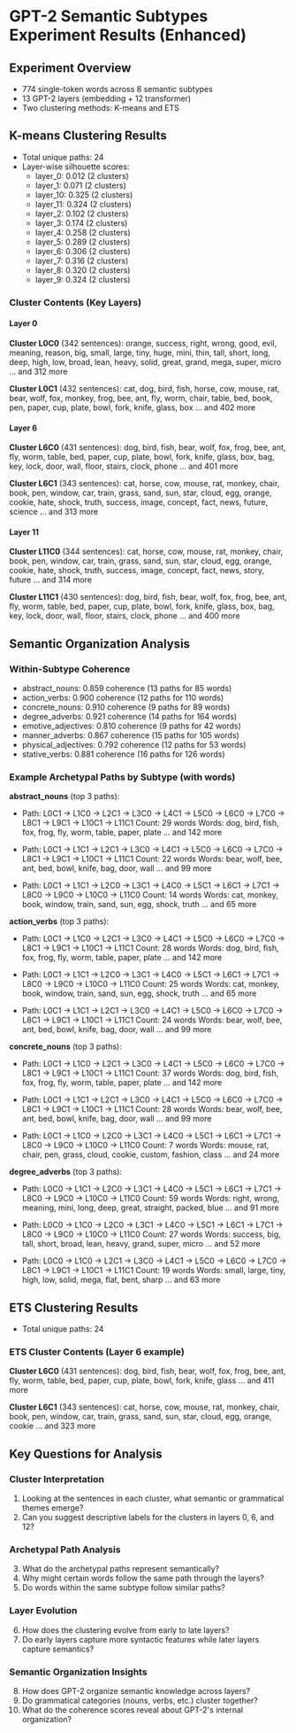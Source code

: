 # GPT-2 Semantic Subtypes Experiment Results (Enhanced)

## Experiment Overview
- 774 single-token words across 8 semantic subtypes
- 13 GPT-2 layers (embedding + 12 transformer)
- Two clustering methods: K-means and ETS

## K-means Clustering Results
- Total unique paths: 24
- Layer-wise silhouette scores:
  - layer_0: 0.012 (2 clusters)
  - layer_1: 0.071 (2 clusters)
  - layer_10: 0.325 (2 clusters)
  - layer_11: 0.324 (2 clusters)
  - layer_2: 0.102 (2 clusters)
  - layer_3: 0.174 (2 clusters)
  - layer_4: 0.258 (2 clusters)
  - layer_5: 0.289 (2 clusters)
  - layer_6: 0.306 (2 clusters)
  - layer_7: 0.316 (2 clusters)
  - layer_8: 0.320 (2 clusters)
  - layer_9: 0.324 (2 clusters)

### Cluster Contents (Key Layers)

#### Layer 0

**Cluster L0C0** (342 sentences):
orange, success, right, wrong, good, evil, meaning, reason, big, small, large, tiny, huge, mini, thin, tall, short, long, deep, high, low, broad, lean, heavy, solid, great, grand, mega, super, micro ... and 312 more

**Cluster L0C1** (432 sentences):
cat, dog, bird, fish, horse, cow, mouse, rat, bear, wolf, fox, monkey, frog, bee, ant, fly, worm, chair, table, bed, book, pen, paper, cup, plate, bowl, fork, knife, glass, box ... and 402 more

#### Layer 6

**Cluster L6C0** (431 sentences):
dog, bird, fish, bear, wolf, fox, frog, bee, ant, fly, worm, table, bed, paper, cup, plate, bowl, fork, knife, glass, box, bag, key, lock, door, wall, floor, stairs, clock, phone ... and 401 more

**Cluster L6C1** (343 sentences):
cat, horse, cow, mouse, rat, monkey, chair, book, pen, window, car, train, grass, sand, sun, star, cloud, egg, orange, cookie, hate, shock, truth, success, image, concept, fact, news, future, science ... and 313 more

#### Layer 11

**Cluster L11C0** (344 sentences):
cat, horse, cow, mouse, rat, monkey, chair, book, pen, window, car, train, grass, sand, sun, star, cloud, egg, orange, cookie, hate, shock, truth, success, image, concept, fact, news, story, future ... and 314 more

**Cluster L11C1** (430 sentences):
dog, bird, fish, bear, wolf, fox, frog, bee, ant, fly, worm, table, bed, paper, cup, plate, bowl, fork, knife, glass, box, bag, key, lock, door, wall, floor, stairs, clock, phone ... and 400 more

## Semantic Organization Analysis
### Within-Subtype Coherence
- abstract_nouns: 0.859 coherence (13 paths for 85 words)
- action_verbs: 0.900 coherence (12 paths for 110 words)
- concrete_nouns: 0.910 coherence (9 paths for 89 words)
- degree_adverbs: 0.921 coherence (14 paths for 164 words)
- emotive_adjectives: 0.810 coherence (9 paths for 42 words)
- manner_adverbs: 0.867 coherence (15 paths for 105 words)
- physical_adjectives: 0.792 coherence (12 paths for 53 words)
- stative_verbs: 0.881 coherence (16 paths for 126 words)

### Example Archetypal Paths by Subtype (with words)

**abstract_nouns** (top 3 paths):

- Path: L0C1 -> L1C0 -> L2C1 -> L3C0 -> L4C1 -> L5C0 -> L6C0 -> L7C0 -> L8C1 -> L9C1 -> L10C1 -> L11C1
  Count: 29 words
  Words: dog, bird, fish, fox, frog, fly, worm, table, paper, plate ... and 142 more

- Path: L0C1 -> L1C1 -> L2C1 -> L3C0 -> L4C1 -> L5C0 -> L6C0 -> L7C0 -> L8C1 -> L9C1 -> L10C1 -> L11C1
  Count: 22 words
  Words: bear, wolf, bee, ant, bed, bowl, knife, bag, door, wall ... and 99 more

- Path: L0C1 -> L1C1 -> L2C0 -> L3C1 -> L4C0 -> L5C1 -> L6C1 -> L7C1 -> L8C0 -> L9C0 -> L10C0 -> L11C0
  Count: 14 words
  Words: cat, monkey, book, window, train, sand, sun, egg, shock, truth ... and 65 more

**action_verbs** (top 3 paths):

- Path: L0C1 -> L1C0 -> L2C1 -> L3C0 -> L4C1 -> L5C0 -> L6C0 -> L7C0 -> L8C1 -> L9C1 -> L10C1 -> L11C1
  Count: 28 words
  Words: dog, bird, fish, fox, frog, fly, worm, table, paper, plate ... and 142 more

- Path: L0C1 -> L1C1 -> L2C0 -> L3C1 -> L4C0 -> L5C1 -> L6C1 -> L7C1 -> L8C0 -> L9C0 -> L10C0 -> L11C0
  Count: 25 words
  Words: cat, monkey, book, window, train, sand, sun, egg, shock, truth ... and 65 more

- Path: L0C1 -> L1C1 -> L2C1 -> L3C0 -> L4C1 -> L5C0 -> L6C0 -> L7C0 -> L8C1 -> L9C1 -> L10C1 -> L11C1
  Count: 24 words
  Words: bear, wolf, bee, ant, bed, bowl, knife, bag, door, wall ... and 99 more

**concrete_nouns** (top 3 paths):

- Path: L0C1 -> L1C0 -> L2C1 -> L3C0 -> L4C1 -> L5C0 -> L6C0 -> L7C0 -> L8C1 -> L9C1 -> L10C1 -> L11C1
  Count: 37 words
  Words: dog, bird, fish, fox, frog, fly, worm, table, paper, plate ... and 142 more

- Path: L0C1 -> L1C1 -> L2C1 -> L3C0 -> L4C1 -> L5C0 -> L6C0 -> L7C0 -> L8C1 -> L9C1 -> L10C1 -> L11C1
  Count: 28 words
  Words: bear, wolf, bee, ant, bed, bowl, knife, bag, door, wall ... and 99 more

- Path: L0C1 -> L1C0 -> L2C0 -> L3C1 -> L4C0 -> L5C1 -> L6C1 -> L7C1 -> L8C0 -> L9C0 -> L10C0 -> L11C0
  Count: 7 words
  Words: mouse, rat, chair, pen, grass, cloud, cookie, custom, fashion, class ... and 24 more

**degree_adverbs** (top 3 paths):

- Path: L0C0 -> L1C1 -> L2C0 -> L3C1 -> L4C0 -> L5C1 -> L6C1 -> L7C1 -> L8C0 -> L9C0 -> L10C0 -> L11C0
  Count: 59 words
  Words: right, wrong, meaning, mini, long, deep, great, straight, packed, blue ... and 91 more

- Path: L0C0 -> L1C0 -> L2C0 -> L3C1 -> L4C0 -> L5C1 -> L6C1 -> L7C1 -> L8C0 -> L9C0 -> L10C0 -> L11C0
  Count: 27 words
  Words: success, big, tall, short, broad, lean, heavy, grand, super, micro ... and 52 more

- Path: L0C0 -> L1C0 -> L2C1 -> L3C0 -> L4C1 -> L5C0 -> L6C0 -> L7C0 -> L8C1 -> L9C1 -> L10C1 -> L11C1
  Count: 19 words
  Words: small, large, tiny, high, low, solid, mega, flat, bent, sharp ... and 63 more

## ETS Clustering Results
- Total unique paths: 24

### ETS Cluster Contents (Layer 6 example)

**Cluster L6C0** (431 sentences):
dog, bird, fish, bear, wolf, fox, frog, bee, ant, fly, worm, table, bed, paper, cup, plate, bowl, fork, knife, glass ... and 411 more

**Cluster L6C1** (343 sentences):
cat, horse, cow, mouse, rat, monkey, chair, book, pen, window, car, train, grass, sand, sun, star, cloud, egg, orange, cookie ... and 323 more

## Key Questions for Analysis

### Cluster Interpretation
1. Looking at the sentences in each cluster, what semantic or grammatical themes emerge?
2. Can you suggest descriptive labels for the clusters in layers 0, 6, and 12?

### Archetypal Path Analysis
3. What do the archetypal paths represent semantically?
4. Why might certain words follow the same path through the layers?
5. Do words within the same subtype follow similar paths?

### Layer Evolution
6. How does the clustering evolve from early to late layers?
7. Do early layers capture more syntactic features while later layers capture semantics?

### Semantic Organization Insights
8. How does GPT-2 organize semantic knowledge across layers?
9. Do grammatical categories (nouns, verbs, etc.) cluster together?
10. What do the coherence scores reveal about GPT-2's internal organization?
